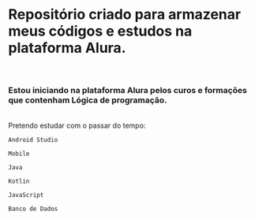 
<h1>Repositório criado para armazenar meus códigos e estudos na plataforma Alura.</h1><br>
<h3>Estou iniciando na plataforma Alura pelos curos e formações que contenham Lógica de programação.</h3><br>
Pretendo estudar com o passar do tempo:

```
Android Studio
```
```
Mobile
```
```
Java
```
```
Kotlin
```
```
JavaScript
```
```
Banco de Dados
```


